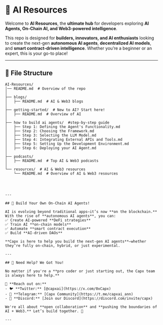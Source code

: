 # 🚀 AI Resources 

Welcome to **AI Resources**, the **ultimate hub** for developers exploring **AI Agents, On-Chain AI, and Web3-powered intelligence**.  

This repo is designed for **builders, innovators, and AI enthusiasts** looking to create the next-gen **autonomous AI agents**, **decentralized AI models**, and **smart contract-driven intelligence**. Whether you’re a beginner or an expert, this is your go-to place!  

---

## 📂 File Structure  

```plaintext
AI-Resources/
│── README.md  # Overview of the repo
│
├── blogs/ 
│   ├── README.md  # AI & Web3 blogs
│
├── getting-started/  # New to AI? Start here!
│   ├── README.md  # Overview of AI 
│
├── how to build ai agents/  #step-by-step guide
│   ├── Step 1: Defining the Agent's Functionality.md
│   ├── Step 2: Choosing the Framework.md
│   ├── Step 3: Selecting the LLM Model.md
│   ├── Step 4: Integrating External APIs and Tools.md
│   ├── Step 5: Setting Up the Development Environment.md
│   ├── Step 6: Deploying your AI Agent.md
│
├── podcasts/
│   ├── README.md  # Top AI & Web3 podcasts
│
└── resources/  # AI & Web3 resources
    └── README.md  # Overview of AI & Web3 resources




---

## 🤖 Build Your Own On-Chain AI Agents!  

AI is evolving beyond traditional apps—it’s now **on the blockchain.** With the rise of **autonomous AI agents**, you can:  
✅ Create AI-powered **DeFi strategies**  
✅ Train AI **on-chain models**  
✅ Automate **smart contract execution**  
✅ Build **AI-driven DAOs**  

**Capx is here to help you build the next-gen AI agents**—whether they’re fully on-chain, hybrid, or just experimental.  

---

## 💬 Need Help? We Got You!  

No matter if you're a **pro coder or just starting out, the Capx team is always here to help.**  

📢 **Reach out on:**  
- 🐦 **Twitter:** [@capxai](https://x.com/0xCapx)  
- 💬 **Telegram:** [Capx Community](https://t.me/capxai_ann)  
- 🎤 **Discord:** [Join our Discord](https://discord.com/invite/capx)  

We're all about **open collaboration** and **pushing the boundaries of AI + Web3.** Let’s build together. 🚀  

---
